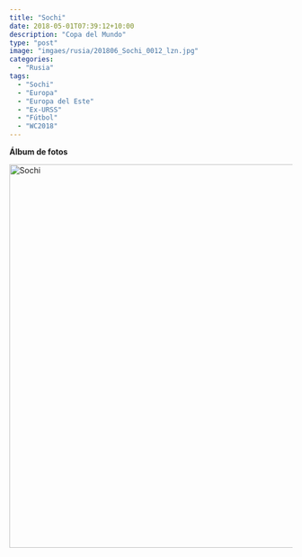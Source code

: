 ```yaml
---
title: "Sochi"
date: 2018-05-01T07:39:12+10:00
description: "Copa del Mundo"
type: "post"
image: "imgaes/rusia/201806_Sochi_0012_lzn.jpg"
categories: 
  - "Rusia"
tags:
  - "Sochi"
  - "Europa"
  - "Europa del Este"
  - "Ex-URSS"
  - "Fútbol"
  - "WC2018"
---
```


**Álbum de fotos**

<a data-flickr-embed="true" data-header="true" data-footer="true"  href="https://www.flickr.com/photos/161428820@N02/albums/72157703906831761" title="Sochi"><img src="https://farm8.staticflickr.com/7829/45692625465_8b1d97d82d_o.jpg" width="1024" height="683" alt="Sochi"></a><script async src="//embedr.flickr.com/assets/client-code.js" charset="utf-8"></script>